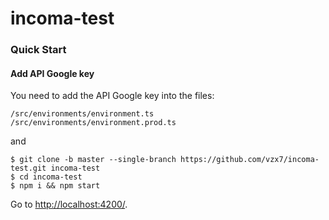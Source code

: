 # incoma-test

### Quick Start

#### Add API Google key

You need to add the API Google key into the files:
```
/src/environments/environment.ts
/src/environments/environment.prod.ts
```
and

```shell
$ git clone -b master --single-branch https://github.com/vzx7/incoma-test.git incoma-test
$ cd incoma-test
$ npm i && npm start
```
Go to [http://localhost:4200/](http://localhost:4200/).